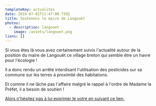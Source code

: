 ```yaml
---
templateKey: actualites
date: 2019-07-01T11:47:00.739Z
title: Soutenons le maire de Langouët
photos:
  - description: langouet
    image: /assets/langouet.png
liens: []
---
```

Si vous êtes là vous avez certainement suivis l'actualité autour de la position du maire de Langouët ce village breton qui semble être un havre pour l'écologie ! 

Il a donc rendu un arrêté interdisant l'utilisation des pesticides sur sa commune sur les terres à proximité des habitations.

Et comme il ne lâche pas l'affaire malgré le rappel à l'ordre de Madame la Préfet, il a besoin de soutien !

[Alors n'hésitez pas à lui exprimer le votre en suivant ce lien.](https://soutien-langouet.agirpourlenvironnement.org)
